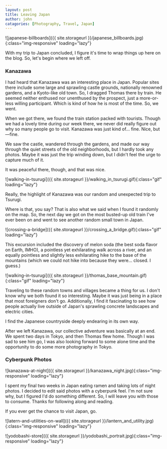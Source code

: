 ```yaml
---
layout: post
title: Leaving Japan
author: john
catagories: [Photography, Travel, Japan]
---
```



![japanese-billboards]({{ site.storageurl }}/japanese_billboards.jpg){:class="img-responsive" loading="lazy"}

With my trip to Japan concluded, I figure it's time to wrap things up here on the blog. So, let's begin where we left off.

### Kanazawa
I had heard that Kanazawa was an interesting place in Japan. Popular sites there include some large and sprawling castle grounds, nationally renowned gardens, and a Kyoto-like old town. So, I dragged Thomas there by train. He seemed neither enthused nor unenthused by the prospect, just a more-or-less willing participant. Which is kind of how he is most of the time. So, we went.

When we got there, we found the train station packed with tourists. Though we had a lovely time during our week there, we never did really figure out why so many people go to visit. Kanazawa was just kind of... fine. Nice, but—fine.

We saw the castle, wandered through the gardens, and made our way through the quiet streets of the old neighborhoods, but I hardly took any photos. Maybe it was just the trip winding down, but I didn't feel the urge to capture much of it.

It was peaceful there, though, and that was nice.

![walking-in-tsurugi]({{ site.storageurl }}/walking_in_tsurugi.gif){:class="gif" loading="lazy"}

Really, the highlight of Kanazawa was our random and unexpected trip to Tsurugi.

Where is that, you say? That is also what we said when I found it randomly on the map. So, the next day we got on the most busted-up old train I've ever been on and went to see another random small town in Japan.

![crossing-a-bridge]({{ site.storageurl }}/crossing_a_bridge.gif){:class="gif" loading="lazy"}

This excursion included the discovery of melon soda (the best soda flavor on Earth, IMHO), a pointless yet exhilarating walk across a river, and an equally pointless and slightly less exhilarating hike to the base of the mountains (which we could not hike into because they were... closed. I guess.)

![walking-in-tsurugi]({{ site.storageurl }}/thomas_base_mountain.gif){:class="gif" loading="lazy"}

Traveling to these random towns and villages became a thing for us. I don't know why we both found it so interesting. Maybe it was just being in a place that most foreigners don't go. Additionally, I find it fascinating to see how people actually live outside of Japan's sprawling concrete landscapes and electric cities.

I find the Japanese countryside deeply endearing in its own way.

After we left Kanazawa, our collective adventure was basically at an end. We spent two days in Tokyo, and then Thomas flew home. Though I was sad to see him go, I was also looking forward to some alone time and the opportunity to do some more photography in Tokyo.

### Cyberpunk Photos

![kanazawa-at-night]({{ site.storageurl }}/kanazawa_night.jpg){:class="img-responsive" loading="lazy"}

I spent my final two weeks in Japan eating ramen and taking lots of night photos. I decided to edit said photos with a cyberpunk feel. I'm not sure why, but I figured I'd do something different. So, I will leave you with those to consume. Thanks for following along and reading.

If you ever get the chance to visit Japan, go.

![latern-and-utilities-on-wall]({{ site.storageurl }}/lantern_and_utility.jpg){:class="img-responsive" loading="lazy"}

<div class="five-image-grid-top-pano image-grid">
    <a 
        href="{{ site.storageurl }}/shinjuku_west_street.jpg" 
        target="_blank" 
        rel="noreferrer noopener" 
        style='background-image: url("{{ site.storageurl }}/shinjuku_west_street.jpg");'>
    </a>
    <a 
        href="{{ site.storageurl }}/closed_escalator.jpg" 
        target="_blank" 
        rel="noreferrer noopener"
        style='background-image: url("{{ site.storageurl }}/closed_escalator.jpg");'>
    </a>
    <a 
        href="{{ site.storageurl }}/don_quixote.jpg"
        target="_blank"
        rel="noreferrer noopener"
        style='background-image: url("{{ site.storageurl }}/don_quixote.jpg");'>
    </a>
    <a 
        href="{{ site.storageurl }}/tokyo_tower_close.jpg" 
        target="_blank" 
        rel="noreferrer noopener"
        style='background-image: url("{{ site.storageurl }}/tokyo_tower_close.jpg");'>
    </a>
    <a 
        href="{{ site.storageurl }}/west_exit.jpg"
        target="_blank"
        rel="noreferrer noopener"
        style='background-image: url("{{ site.storageurl }}/west_exit.jpg");'>
    </a>
</div>

![yodobashi-store]({{ site.storageurl }}/yodobashi_portrait.jpg){:class="img-responsive" loading="lazy"}

